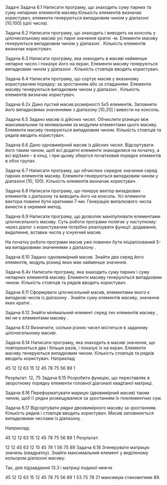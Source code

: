 Задачі
Задача 6.1
Написати програму, що знаходить суму парних та суму непарних елементів масиву.Кількість елементів визначає користувач, елементи генеруються випадковим чином у діапазоні [10;100] (цілі числа).

Задача 6.2
Написати програму, що знаходить і виводить на консоль у цілочисельному масиві усі парні значення кратні 
-м. Елементи масиву генеруються випадковим чином у діапазоні 
. Кількість елементів визначає користувач.

Задача 6.3
Написати програму, яка знаходить в масиві найменше непарне число і показує його на екран. Елементи масиву генеруються випадковим чином у діапазоні 
. Кількість стовпців вводить користувач.

Задача 6.4
Написати програму, що сортує масив у вказаному користувачем порядку: за зростанням або за спаданням. Елементи масиву генеруються випадковим чином у діапазоні 
. Кількість елементів визначає користувач.

Задача 6.2x
Дано пустий масив розмірності 5х5 елементів. Заповнити його випадковими значеннями з діапазону [10;20] і вивести на консоль.

Задача 6.5
Задано масив із 
 дійсних чисел. Обчислити різницю між максимальним та мінімальним за модулем елементами цього масиву. Елементи масиву генеруються випадковим чином. Кількість стовпців та рядків вводить користувач.

Задача 6.6
Дано одновимірний масив із дійсних чисел. Відсортувати його таким чином, щоб всі додатні елементи знаходилися на початку, а всі від’ємні – в кінці, і при цьому зберігся початковий порядок елементів в обох групах.

Задача 6.7
Написати програму, що обчислює середнє значення серед парних елементів масиву. Елементи генеруються випадковим чином у діапазоні [10; 100). Кількість елементів визначає користувач.

Задача 6.8
Написати програму, що генерує вектор випадкових елементів з діапазону 
 та виводить його на консоль. Усі елементи вектора повинні бути кратними 7-ми. Генерацію випалкового числа винести в окремий метод.

Задача 6.9
Написати програму, що дозволяє маніпулювати елементами цілочисельного масиву. Суть роботи програми полягає у наступному: через діалог з користувачем потрібно реалізувати функції: додавання, видалення, вставки числа у існуючий масив.

На початку роботи програми масив уже повинен бути ініціалізований 5-ма випадковими значеннями з діапазону 
.

Задача 6.10
Задано одновимірний масив. Знайти два серед його елементів, модуль різниці яких має найменше значення.

Задача 6.4x
Написати програму, яка знаходить суму парних і суму непарних елементів масиву. Елементи масиву генеруються випадковим чином. Кількість стовпців та рядків вводить користувач.

Задача 6.11
Сформувати цілочисельний масив, елементами якого є випадкові числа із діапазону 
. Знайти суму елементів масиву, значення яких кратні 
.

Задача 6.12
Знайти мінімальний елемент серед тих елементів масиву 
, які не є елементами масиву 
.

Задача 6.13
Визначити, скільки різних чисел міститься в заданому цілочисельному масиві.

Задача 6.14
Написати програму, яка знаходить в масиві значення, що повторюються два і більше разів, і показує їх на екран. Елементи масиву генеруються випадковим чином. Кількість стовпців та рядків вводить користувач. Наприклад:

  45  12  12  63
  15  12  45  78
  75  56  89  1
  
  Результат: 12, 75
Задача 6.15
Розробити функцію, що переставляє в зворотному порядку елементи головної діагоналі квадтаної матриці.

Задача 6.16
Переформатувати марицю (двовимірний масив) таким чином, щоб її рядки розміщувалися за зростанням їх поелементних сум.

Задача 6.17
Відсортувати рядки двохвимірного масиву за зростанням. Кількість рядків і стовпців вводить користувач. Масив заповнюється випадковими числами із діапазону 
.

Наприклад:

  45  12  12  63
  15  12  45  78
  75  56  89  1
Результат:

  12  12  45  63
  12  15  45  78
  1   56  75  89
Задача 6.18
Згенерувати матрицю значень 
 (квадратну). Знайти максимальний елемент у виділеному кольором діапазоні масиву:




Так, для підзавдання 13.3 і матриці поданої нижче

  45  12  12  63
  15  12  45  78 
  75  56  89  1
  53  75  78  21
максимум становитиме 89.
